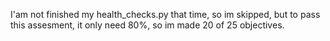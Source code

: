 I'am not finished my health_checks.py that time, so im skipped, but to pass this assesment, it only need 80%, so im made 20 of 25 objectives.

